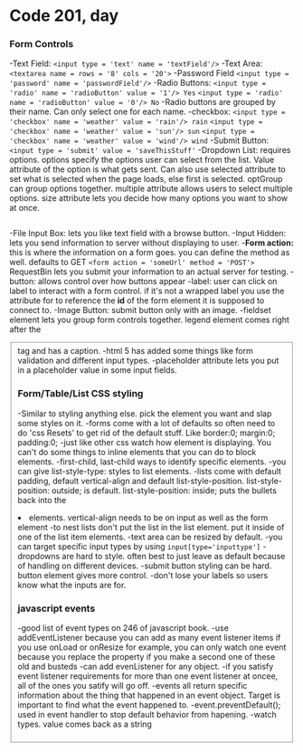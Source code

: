 # Code 201, day


### Form Controls
-Text Field:
`<input type = 'text' name = 'textField'/>`
-Text Area:
`<textarea name = rows = '8' cols = '20'>`
-Password Field
`<input type = 'password' name = 'passwordField'/>`
-Radio Buttons:
`<input type = 'radio' name = 'radioButton' value = '1'/> Yes`
`<input type = 'radio' name = 'radioButton' value = '0'/> No`
-Radio buttons are grouped by their name. Can only select one for each name.
-checkbox:
`<input type = 'checkbox' name = 'weather' value = 'rain'/> rain`
`<input type = 'checkbox' name = 'weather' value = 'sun'/> sun`
`<input type = 'checkbox' name = 'weather' value = 'wind'/> wind`
-Submit Button: `<input type = 'submit' value = 'saveThisStuff'`
-Dropdown List: requires options.  options specify the options user can select from the list.  Value attribute of the option is what gets sent.  Can also use selected attribute to set what is selected when the page loads, else first is selected.  optGroup can group options together.  multiple attribute allows users to select multiple options.  size attribute lets you decide how many options you want to show at once.
```
```
-File Input Box: lets you like text field with a browse button.
-Input Hidden: lets you send information to server without displaying to user.
-**Form action:** this is where the information on a form goes. you can define the method as well. defaults to GET
`<form action = 'someUrl' method = 'POST'>`
RequestBin lets you submit your information to an actual server for testing.
-button: allows control over how buttons appear
-label: user can click on label to interact with a form control.  if it's not a wrapped label you use the attribute for to reference the **id** of the form element it is supposed to connect to.
-Image Button: submit button only with an image.
-fieldset element lets you group form controls together.  legend element comes right after the <fieldset> tag and has a caption.
-html 5 has added some things like form validation and different input types.
-placeholder attribute lets you put in a placeholder value in some input fields.

### Form/Table/List CSS styling
-Similar to styling anything else. pick the element you want and slap some styles on it.
-forms come with a lot of defaults so often need to do 'css Resets' to get rid of the default stuff.  Like border:0; margin:0; padding:0;
-just like other css watch how element is displaying.  You can't do some things to inline elements that you can do to block elements.
-first-child, last-child ways to identify specific elements.
-you can give list-style-type:  styles to list elements.
-lists come with default padding, default vertical-align and default list-style-position.  list-style-position: outside; is default.  list-style-position: inside; puts the bullets back into the <li> elements. vertical-align needs to be on input as well as the form element
-to nest lists don't put the list in the list element. put it inside of one of the list item elements.
-text area can be resized by default.
-you can target specific input types by using `input[type='inputtype']`
-dropdowns are hard to style. often best to just leave as default because of handling on different devices.
-submit button styling can be hard. button element gives more control.
-don't lose your labels so users know what the inputs are for.

### javascript events
-good list of event types on 246 of javascript book.
-use addEventListener because you can add as many event listener items if you use onLoad or onResize for example, you can only watch one event because you replace the property if you make a second one of these old and busteds
-can add evenListener for any object.
-if you satisfy event listener requirements for more than one event listener at oncee, all of the ones you satify will go off.
-events all return specific information about the thing that happened in an event object.  Target is important to find what the event happened to.
-event.preventDefault(); used in event handler to stop default behavior from hapening.
-watch types. value comes back as a string
